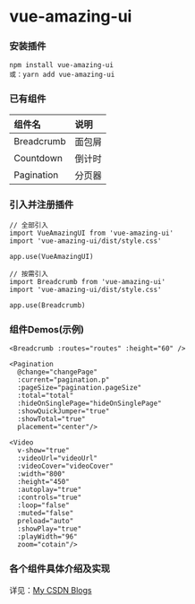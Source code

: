 # vue-amazing-ui

### 安装插件

```
npm install vue-amazing-ui
或：yarn add vue-amazing-ui
```

### 已有组件

组件名 | 说明
:--- | :---
Breadcrumb | 面包屑
Countdown | 倒计时
Pagination | 分页器

### 引入并注册插件

```
// 全部引入
import VueAmazingUI from 'vue-amazing-ui'
import 'vue-amazing-ui/dist/style.css'

app.use(VueAmazingUI)

// 按需引入
import Breadcrumb from 'vue-amazing-ui'
import 'vue-amazing-ui/dist/style.css'

app.use(Breadcrumb)
```

### 组件Demos(示例)

```
<Breadcrumb :routes="routes" :height="60" />

<Pagination
  @change="changePage"
  :current="pagination.p"
  :pageSize="pagination.pageSize"
  :total="total"
  :hideOnSinglePage="hideOnSinglePage"
  :showQuickJumper="true"
  :showTotal="true"
  placement="center"/>

<Video
  v-show="true"
  :videoUrl="videoUrl"
  :videoCover="videoCover"
  :width="800"
  :height="450"
  :autoplay="true"
  :controls="true"
  :loop="false"
  :muted="false"
  preload="auto"
  :showPlay="true"
  :playWidth="96"
  zoom="cotain"/>
```

### 各个组件具体介绍及实现

详见：[My CSDN Blogs](https://blog.csdn.net/Dandrose)
